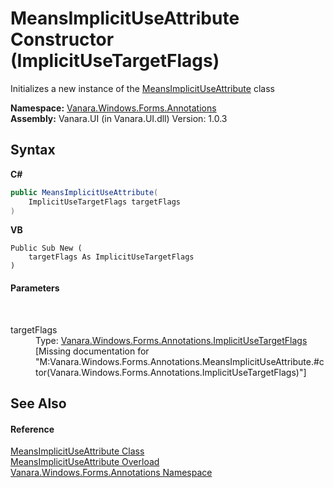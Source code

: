 # MeansImplicitUseAttribute Constructor (ImplicitUseTargetFlags)
 

Initializes a new instance of the <a href="d96636fe-0a7e-83ca-8d1d-4d37c5056985">MeansImplicitUseAttribute</a> class

**Namespace:**&nbsp;<a href="600255aa-5477-7018-00f3-14fce5adebc9">Vanara.Windows.Forms.Annotations</a><br />**Assembly:**&nbsp;Vanara.UI (in Vanara.UI.dll) Version: 1.0.3

## Syntax

**C#**<br />
``` C#
public MeansImplicitUseAttribute(
	ImplicitUseTargetFlags targetFlags
)
```

**VB**<br />
``` VB
Public Sub New ( 
	targetFlags As ImplicitUseTargetFlags
)
```


#### Parameters
&nbsp;<dl><dt>targetFlags</dt><dd>Type: <a href="136a8d36-e1e3-a677-f326-7083a1fb31ce">Vanara.Windows.Forms.Annotations.ImplicitUseTargetFlags</a><br />\[Missing <param name="targetFlags"/> documentation for "M:Vanara.Windows.Forms.Annotations.MeansImplicitUseAttribute.#ctor(Vanara.Windows.Forms.Annotations.ImplicitUseTargetFlags)"\]</dd></dl>

## See Also


#### Reference
<a href="d96636fe-0a7e-83ca-8d1d-4d37c5056985">MeansImplicitUseAttribute Class</a><br /><a href="805b264a-edec-c02c-4581-3618e906f558">MeansImplicitUseAttribute Overload</a><br /><a href="600255aa-5477-7018-00f3-14fce5adebc9">Vanara.Windows.Forms.Annotations Namespace</a><br />